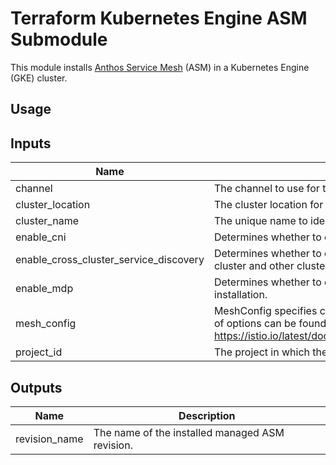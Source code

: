 # Terraform Kubernetes Engine ASM Submodule

This module installs [Anthos Service Mesh](https://cloud.google.com/service-mesh/docs) (ASM) in a Kubernetes Engine (GKE) cluster.

## Usage

 <!-- BEGINNING OF PRE-COMMIT-TERRAFORM DOCS HOOK -->
## Inputs

| Name | Description | Type | Default | Required |
|------|-------------|------|---------|:--------:|
| channel | The channel to use for this ASM installation. | `string` | `""` | no |
| cluster\_location | The cluster location for this ASM installation. | `string` | n/a | yes |
| cluster\_name | The unique name to identify the cluster in ASM. | `string` | n/a | yes |
| enable\_cni | Determines whether to enable CNI for this ASM installation. | `bool` | `true` | no |
| enable\_cross\_cluster\_service\_discovery | Determines whether to enable cross-cluster service discovery between this cluster and other clusters in the fleet. | `bool` | `false` | no |
| enable\_mdp | Determines whether to enable Managed Data Plane (MDP) for this ASM installation. | `bool` | `true` | no |
| mesh\_config | MeshConfig specifies configuration available to the control plane. The full list of options can be found at https://istio.io/latest/docs/reference/config/istio.mesh.v1alpha1/#MeshConfig | `map(any)` | `{}` | no |
| project\_id | The project in which the resource belongs. | `string` | n/a | yes |

## Outputs

| Name | Description |
|------|-------------|
| revision\_name | The name of the installed managed ASM revision. |

<!-- END OF PRE-COMMIT-TERRAFORM DOCS HOOK -->
